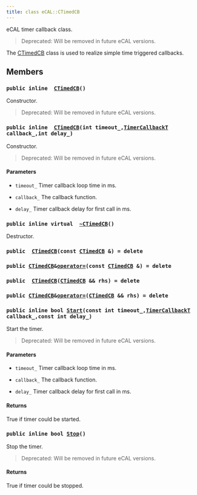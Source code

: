 ```yaml
---
title: class eCAL::CTimedCB
---
```


eCAL timer callback class.

> Deprecated: Will be removed in future eCAL versions.

The [CTimedCB](#d5/d9f/classeCAL_1_1CTimedCB) class is used to realize simple time triggered callbacks.

## Members

### `public inline  `[`CTimedCB`](#d5/d9f/classeCAL_1_1CTimedCB_1a160ed4b5f96e4e073926292bdfc3b399)`()` 

Constructor.

> Deprecated: Will be removed in future eCAL versions.

### `public inline  `[`CTimedCB`](#d5/d9f/classeCAL_1_1CTimedCB_1a1d7553b231d5beeae4959c77319cae9e)`(int timeout_,`[`TimerCallbackT`](src/content/docs/doxygen/md/TimerCallbackT.md#df/d76/ecal__callback_8h_1afa9b0ed5fa82263c5b5a0cb7fe96613d)` callback_,int delay_)` 

Constructor.

> Deprecated: Will be removed in future eCAL versions.

#### Parameters
* `timeout_` Timer callback loop time in ms. 

* `callback_` The callback function. 

* `delay_` Timer callback delay for first call in ms.

### `public inline virtual  `[`~CTimedCB`](#d5/d9f/classeCAL_1_1CTimedCB_1a1eed0c3bd9acdd4910ac5afe82445c7e)`()` 

Destructor.

### `public  `[`CTimedCB`](#d5/d9f/classeCAL_1_1CTimedCB_1a8e48ca9bd416b243b1645d85374c3ca1)`(const `[`CTimedCB`](#d5/d9f/classeCAL_1_1CTimedCB)` &) = delete` 

### `public `[`CTimedCB`](#d5/d9f/classeCAL_1_1CTimedCB)` & `[`operator=`](#d5/d9f/classeCAL_1_1CTimedCB_1a0ffa41eb87b25a6298b51aad300c20be)`(const `[`CTimedCB`](#d5/d9f/classeCAL_1_1CTimedCB)` &) = delete` 

### `public  `[`CTimedCB`](#d5/d9f/classeCAL_1_1CTimedCB_1ac28dd0335f5d7ffedb44b147e0ae0eaf)`(`[`CTimedCB`](#d5/d9f/classeCAL_1_1CTimedCB)` && rhs) = delete` 

### `public `[`CTimedCB`](#d5/d9f/classeCAL_1_1CTimedCB)` & `[`operator=`](#d5/d9f/classeCAL_1_1CTimedCB_1ab62b144def226d0c3a4dc6c355371fbe)`(`[`CTimedCB`](#d5/d9f/classeCAL_1_1CTimedCB)` && rhs) = delete` 

### `public inline bool `[`Start`](#d5/d9f/classeCAL_1_1CTimedCB_1ad8cc9becc6b20bb595cc44112eb4f976)`(const int timeout_,`[`TimerCallbackT`](src/content/docs/doxygen/md/TimerCallbackT.md#df/d76/ecal__callback_8h_1afa9b0ed5fa82263c5b5a0cb7fe96613d)` callback_,const int delay_)` 

Start the timer.

> Deprecated: Will be removed in future eCAL versions.

#### Parameters
* `timeout_` Timer callback loop time in ms. 

* `callback_` The callback function. 

* `delay_` Timer callback delay for first call in ms.

#### Returns
True if timer could be started.

### `public inline bool `[`Stop`](#d5/d9f/classeCAL_1_1CTimedCB_1af47e494ebb54327c1b8f110e86711610)`()` 

Stop the timer.

> Deprecated: Will be removed in future eCAL versions.

#### Returns
True if timer could be stopped.


